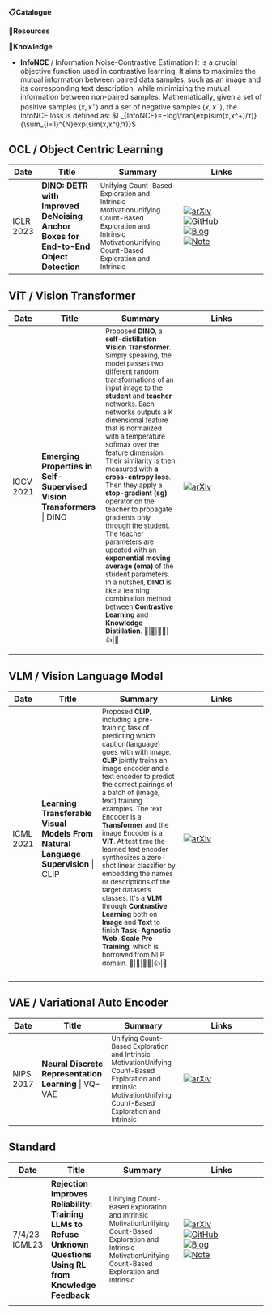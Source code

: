

**📋Catalogue**

**🔬Resources**


**🧀Knowledge**
* **InfoNCE** / Information Noise-Contrastive Estimation
	It is a crucial objective function used in contrastive learning. It aims to maximize the mutual information between paired data samples, such as an image and its corresponding text description, while minimizing the mutual information between non-paired samples. 
	Mathematically, given a set of positive samples $(x, x^+)$ and a set of negative samples $(x, x^-)$, the InfoNCE loss is defined as: $L_{InfoNCE}​=−log\frac{exp(sim(x,x^+)/τ)}{\sum_{i=1}^{N}exp(sim(x,x^i)/τ)}$



## OCL / Object Centric Learning

| Date         | Title                                                                               | Summary                                                                                                                                                                       | Links                                                                                                                                                                                                                                                                                                                                                                                                                                                                                                                                                                                                                       |
| ------------ | ----------------------------------------------------------------------------------- | ----------------------------------------------------------------------------------------------------------------------------------------------------------------------------- | --------------------------------------------------------------------------------------------------------------------------------------------------------------------------------------------------------------------------------------------------------------------------------------------------------------------------------------------------------------------------------------------------------------------------------------------------------------------------------------------------------------------------------------------------------------------------------------------------------------------------- |
| ICLR<br>2023 | **DINO: DETR with Improved DeNoising Anchor Boxes for End-to-End Object Detection** | <sub> Unifying Count-Based Exploration and Intrinsic MotivationUnifying Count-Based Exploration and Intrinsic MotivationUnifying Count-Based Exploration and Intrinsic </sub> | <div style='width:150px;'>[![arXiv](https://img.shields.io/badge/arXiv-Paper-%23D2691E?logo=arxiv)](https://cdn.openai.com/papers/weak-to-strong-generalization.pdf)</div><div style='width:150px;'>[![GitHub](https://img.shields.io/badge/GitHub-View-brightgreen?logo=github)](https://github.com/openai/weak-to-strong)</div><div style='width:150px;'>[![Blog](https://img.shields.io/badge/Blog-Posts-yellow?logo=rss)](https://mp.weixin.qq.com/s/f6YW-CxnLhnfMWTLg4M4Cw)</div><div style='width:150px;'>[![Note](https://img.shields.io/badge/Note-Read-blue?logo=dependabot)](summary/2024-03/2403.18349.md)</div> |



## ViT / Vision Transformer

| Date         | Title                                                                  | Summary                                                                                                                                                                                                                                                                                                                                                                                                                                                                                                                                                                                                                                                                                                                                                                                         | Links                                                                                                                                       |
| ------------ | ---------------------------------------------------------------------- | ----------------------------------------------------------------------------------------------------------------------------------------------------------------------------------------------------------------------------------------------------------------------------------------------------------------------------------------------------------------------------------------------------------------------------------------------------------------------------------------------------------------------------------------------------------------------------------------------------------------------------------------------------------------------------------------------------------------------------------------------------------------------------------------------- | ------------------------------------------------------------------------------------------------------------------------------------------- |
| ICCV<br>2021 | **Emerging Properties in Self-Supervised Vision Transformers** \| DINO | <sub>Proposed **DINO**, a **self-distillation** **Vision Transformer**. Simply speaking, the model passes two different random transformations of an input image to the **student** and **teacher** networks. Each networks outputs a K dimensional feature that is normalized with a temperature softmax over the feature dimension. Their similarity is then measured with **a cross-entropy loss**. Then they apply a **stop-gradient (sg)** operator on the teacher to propagate gradients only through the student. The teacher parameters are updated with an **exponential moving average (ema)** of the student parameters. In a nutshell, **DINO** is like a learning combination method between **Contrastive Learning** and **Knowledge Distillation**. 🌟\|🌺\|👩‍🚒\|👍\|🤨 </sub> | <div style='width:150px;'>[![arXiv](https://img.shields.io/badge/arXiv-Paper-%23D2691E?logo=arxiv)](https://arxiv.org/abs/2104.14294)</div> |
|              |                                                                        |                                                                                                                                                                                                                                                                                                                                                                                                                                                                                                                                                                                                                                                                                                                                                                                                 |                                                                                                                                             |
|              |                                                                        |                                                                                                                                                                                                                                                                                                                                                                                                                                                                                                                                                                                                                                                                                                                                                                                                 |                                                                                                                                             |


## VLM / Vision Language Model

| Date         | Title                                                                             | Summary                                                                                                                                                                                                                                                                                                                                                                                                                                                                                                                                                                                                                                                                                           | Links                                                                                                                                       |
| ------------ | --------------------------------------------------------------------------------- | ------------------------------------------------------------------------------------------------------------------------------------------------------------------------------------------------------------------------------------------------------------------------------------------------------------------------------------------------------------------------------------------------------------------------------------------------------------------------------------------------------------------------------------------------------------------------------------------------------------------------------------------------------------------------------------------------- | ------------------------------------------------------------------------------------------------------------------------------------------- |
| ICML<br>2021 | **Learning Transferable Visual Models From Natural Language Supervision** \| CLIP | <sub>Proposed **CLIP**, including a pre-training task of predicting which caption(language) goes with with image. **CLIP** jointly trains an image encoder and a text encoder to predict the correct pairings of a batch of (image, text) training examples. The text Encoder is a **Transformer** and the image Encoder is a **ViT**. At test time the learned text encoder synthesizes a zero-shot linear classifier by embedding the names or descriptions of the target dataset’s classes. It's a **VLM** through  **Contrastive Learning** both on **Image** and **Text** to finish **Task-Agnostic Web-Scale Pre-Training**, which is borrowed from NLP domain. 🌟\|🌺\|👩‍🚒\|👍\|🤨</sub> | <div style='width:150px;'>[![arXiv](https://img.shields.io/badge/arXiv-Paper-%23D2691E?logo=arxiv)](https://arxiv.org/abs/2103.00020)</div> |
|              |                                                                                   |                                                                                                                                                                                                                                                                                                                                                                                                                                                                                                                                                                                                                                                                                                   |                                                                                                                                             |
|              |                                                                                   |                                                                                                                                                                                                                                                                                                                                                                                                                                                                                                                                                                                                                                                                                                   |                                                                                                                                             |
|              |                                                                                   |                                                                                                                                                                                                                                                                                                                                                                                                                                                                                                                                                                                                                                                                                                   |                                                                                                                                             |


## VAE / Variational Auto Encoder

| Date         | Title                                                 | Summary                                                                                                                                                                       | Links                                                                                                                                       |
| ------------ | ----------------------------------------------------- | ----------------------------------------------------------------------------------------------------------------------------------------------------------------------------- | ------------------------------------------------------------------------------------------------------------------------------------------- |
| NIPS<br>2017 | **Neural Discrete Representation Learning** \| VQ-VAE | <sub> Unifying Count-Based Exploration and Intrinsic MotivationUnifying Count-Based Exploration and Intrinsic MotivationUnifying Count-Based Exploration and Intrinsic </sub> | <div style='width:150px;'>[![arXiv](https://img.shields.io/badge/arXiv-Paper-%23D2691E?logo=arxiv)](https://arxiv.org/abs/1711.00937)</div> |


## Standard

| Date             | Title                                                                                                          | Summary                                                                                                                                                                       | Links                                                                                                                                                                                                                                                                                                                                                                                                                                                                                                                                                                                                                       |
| ---------------- | -------------------------------------------------------------------------------------------------------------- | ----------------------------------------------------------------------------------------------------------------------------------------------------------------------------- | --------------------------------------------------------------------------------------------------------------------------------------------------------------------------------------------------------------------------------------------------------------------------------------------------------------------------------------------------------------------------------------------------------------------------------------------------------------------------------------------------------------------------------------------------------------------------------------------------------------------------- |
| 7/4/23<br>ICML23 | **Rejection Improves Reliability: Training LLMs to Refuse Unknown Questions Using RL from Knowledge Feedback** | <sub> Unifying Count-Based Exploration and Intrinsic MotivationUnifying Count-Based Exploration and Intrinsic MotivationUnifying Count-Based Exploration and Intrinsic </sub> | <div style='width:150px;'>[![arXiv](https://img.shields.io/badge/arXiv-Paper-%23D2691E?logo=arxiv)](https://cdn.openai.com/papers/weak-to-strong-generalization.pdf)</div><div style='width:150px;'>[![GitHub](https://img.shields.io/badge/GitHub-View-brightgreen?logo=github)](https://github.com/openai/weak-to-strong)</div><div style='width:150px;'>[![Blog](https://img.shields.io/badge/Blog-Posts-yellow?logo=rss)](https://mp.weixin.qq.com/s/f6YW-CxnLhnfMWTLg4M4Cw)</div><div style='width:150px;'>[![Note](https://img.shields.io/badge/Note-Read-blue?logo=dependabot)](summary/2024-03/2403.18349.md)</div> |
|                  |                                                                                                                |                                                                                                                                                                               |                                                                                                                                                                                                                                                                                                                                                                                                                                                                                                                                                                                                                             |
